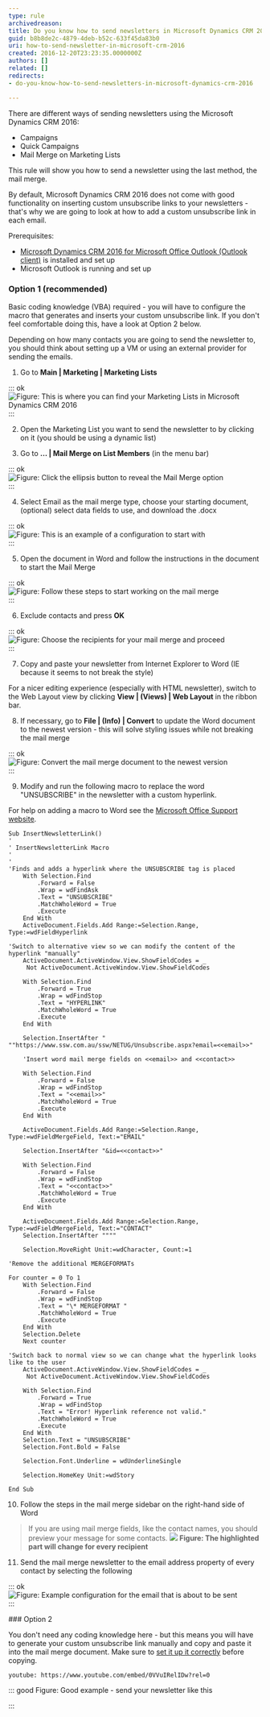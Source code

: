 ```yaml
---
type: rule
archivedreason: 
title: Do you know how to send newsletters in Microsoft Dynamics CRM 2016?
guid: b8b8de2c-4879-4deb-b52c-633f45da83b0
uri: how-to-send-newsletter-in-microsoft-crm-2016
created: 2016-12-20T23:23:35.0000000Z
authors: []
related: []
redirects:
- do-you-know-how-to-send-newsletters-in-microsoft-dynamics-crm-2016

---
```


There are different ways of sending newsletters using the Microsoft Dynamics CRM 2016:


* Campaigns
* Quick Campaigns
* Mail Merge on Marketing Lists


This rule will show you how to send a newsletter using the last method, the mail merge.






By default, Microsoft Dynamics CRM 2016 does not come with good functionality on inserting custom unsubscribe links to your newsletters - that's why we are going to look at how to add a custom unsubscribe link in each email. 







<!--endintro-->

Prerequisites:

* [Microsoft Dynamics CRM 2016 for Microsoft Office Outlook (Outlook client)](https://www.microsoft.com/en-au/download/details.aspx?id=50370) is installed and set up
* Microsoft Outlook is running and set up


### Option 1 (recommended)





Basic coding knowledge (VBA) required - you will have to configure the macro that generates and inserts your custom unsubscribe link. If you don't feel comfortable doing this, have a look at Option 2 below.

Depending on how many contacts you are going to send the newsletter to, you should think about setting up a VM or using an external provider for sending the emails.




1.   Go to   **Main | Marketing | Marketing Lists**


::: ok  
![Figure: This is where you can find your Marketing Lists in Microsoft Dynamics CRM 2016](Go-To-Marketing-Lists.jpg)  
:::

2.   Open the Marketing List you want to send the newsletter to by clicking on it (you should be using a dynamic list)

3.   Go to  **... | Mail Merge on List Members** (in the menu bar)


::: ok  
![Figure: Click the ellipsis button to reveal the Mail Merge option](Go-To-Mail-Merge-On-List-Members.jpg)  
:::

4.   Select Email as the mail merge type, choose your starting document, (optional) select data fields to use, and download the .docx




::: ok  
![Figure: This is an example of a configuration to start with](Download-Mail-Merge-Template.jpg)  
:::

5.   Open the document in Word and follow the instructions in the document to start the Mail Merge



::: ok  
![Figure: Follow these steps to start working on the mail merge](Set-Up-Word-Document.jpg)  
:::

6.   Exclude contacts and press  **OK**


::: ok  
![Figure: Choose the recipients for your mail merge and proceed](Select-Contacts.jpg)  
:::

7.   Copy and paste your newsletter from Internet Explorer to Word (IE because it seems to not break the style)

For a nicer editing experience (especially with HTML newsletter), switch to the Web Layout view by clicking  **View | (Views) | Web Layout** in the ribbon bar.

8.   If necessary, go to  **File | (Info) | Convert** to update the Word document to the newest version - this will solve styling issues while not breaking the mail merge


::: ok  
![Figure: Convert the mail merge document to the newest version](Convert-Document.jpg)  
:::

9.   Modify and run the following macro to replace the word "UNSUBSCRIBE" in the newsletter with a custom hyperlink.

For help on adding a macro to Word see the [Microsoft Office Support website](https://support.office.com/en-us/article/Create-or-run-a-macro-c6b99036-905c-49a6-818a-dfb98b7c3c9c).



```
Sub InsertNewsletterLink()
'
' InsertNewsletterLink Macro
'
'
'Finds and adds a hyperlink where the UNSUBSCRIBE tag is placed
    With Selection.Find
        .Forward = False
        .Wrap = wdFindAsk
        .Text = "UNSUBSCRIBE"
        .MatchWholeWord = True
        .Execute
    End With
    ActiveDocument.Fields.Add Range:=Selection.Range, Type:=wdFieldHyperlink
    
'Switch to alternative view so we can modify the content of the hyperlink "manually"
    ActiveDocument.ActiveWindow.View.ShowFieldCodes = _
     Not ActiveDocument.ActiveWindow.View.ShowFieldCodes
 
    With Selection.Find
        .Forward = True
        .Wrap = wdFindStop
        .Text = "HYPERLINK"
        .MatchWholeWord = True
        .Execute
    End With
    
    Selection.InsertAfter " ""https://www.ssw.com.au/ssw/NETUG/Unsubscribe.aspx?email=<<email>>"
    
    'Insert word mail merge fields on <<email>> and <<contact>>
    
    With Selection.Find
        .Forward = False
        .Wrap = wdFindStop
        .Text = "<<email>>"
        .MatchWholeWord = True
        .Execute
    End With
    
    ActiveDocument.Fields.Add Range:=Selection.Range, Type:=wdFieldMergeField, Text:="EMAIL"
    
    Selection.InsertAfter "&id=<<contact>>"
    
    With Selection.Find
        .Forward = False
        .Wrap = wdFindStop
        .Text = "<<contact>>"
        .MatchWholeWord = True
        .Execute
    End With
    
    ActiveDocument.Fields.Add Range:=Selection.Range, Type:=wdFieldMergeField, Text:="CONTACT"
    Selection.InsertAfter """"
    
    Selection.MoveRight Unit:=wdCharacter, Count:=1
    
'Remove the additional MERGEFORMATs
    
For counter = 0 To 1
    With Selection.Find
        .Forward = False
        .Wrap = wdFindStop
        .Text = "\* MERGEFORMAT "
        .MatchWholeWord = True
        .Execute
    End With
    Selection.Delete
    Next counter
    
'Switch back to normal view so we can change what the hyperlink looks like to the user
    ActiveDocument.ActiveWindow.View.ShowFieldCodes = _
     Not ActiveDocument.ActiveWindow.View.ShowFieldCodes
     
    With Selection.Find
        .Forward = True
        .Wrap = wdFindStop
        .Text = "Error! Hyperlink reference not valid."
        .MatchWholeWord = True
        .Execute
    End With
    Selection.Text = "UNSUBSCRIBE"
    Selection.Font.Bold = False
    
    Selection.Font.Underline = wdUnderlineSingle
            
    Selection.HomeKey Unit:=wdStory
         
End Sub
```





10.   Follow the steps in the mail merge sidebar on the right-hand side of Word


> If you are using mail merge fields, like the contact names, you should preview your message for some contacts. ![](Verify-Changes.jpg) **Figure: The highlighted part will change for every recipient**

 

11.   Send the mail merge newsletter to the email address property of every contact by selecting the following
<dl class="image">

::: ok  
![Figure:  Example configuration for the email that is about to be sent](Send-Mail-Merge-Newsletter.jpg)  
:::
</dl>
### Option 2


You don't need any coding knowledge here - but this means you will have to generate your custom unsubscribe link manually and copy and paste it into the mail merge document. Make sure to [set it up it correctly](https://support.microsoft.com/en-us/kb/912679) before copying.


`youtube: https://www.youtube.com/embed/0VVuIRelIDw?rel=0`
 


::: good
Figure: Good example - send your newsletter like this

:::
 

</contact></contact></email></contact></email></email>
